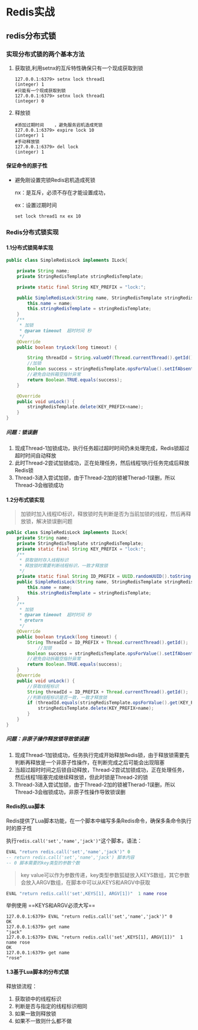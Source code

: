 # Redis实战

## redis分布式锁

### 实现分布式锁的两个基本方法

1.   获取锁,利用setnx的互斥特性确保只有一个现成获取到锁

     ```shell
     127.0.0.1:6379> setnx lock thread1
     (integer) 1
     #只能有一个现成获取到锁
     127.0.0.1:6379> setnx lock thread1
     (integer) 0
     ```

2.   释放锁

     ```shell
     #添加过期时间	，避免服务宕机造成死锁
     127.0.0.1:6379> expire lock 10
     (integer) 1
     #手动释放锁
     127.0.0.1:6379> del lock
     (integer) 1
     ```

#### 保证命令的原子性

-   避免刚设置完锁Redis宕机造成死锁

    nx：是互斥，必须不存在才能设置成功，

    ex：设置过期时间

    ```shell
    set lock thread1 nx ex 10
    ```


### Redis分布式锁实现

#### 1.1分布式锁简单实现

```java
public class SimpleRedisLock implements ILock{

    private String name;
    private StringRedisTemplate stringRedisTemplate;

    private static final String KEY_PREFIX = "lock:";

    public SimpleRedisLock(String name, StringRedisTemplate stringRedisTemplate) {
        this.name = name;
        this.stringRedisTemplate = stringRedisTemplate;
    }
    /**
     * 加锁
     * @param timeout  超时时间 秒
     */
    @Override
    public boolean tryLock(long timeout) {

        String threadId = String.valueOf(Thread.currentThread().getId());
        //加锁
        Boolean success = stringRedisTemplate.opsForValue().setIfAbsent(KEY_PREFIX + name, threadId, timeout, TimeUnit.SECONDS);
        //避免自动拆箱空指针异常
        return Boolean.TRUE.equals(success);
    }

    @Override
    public void unLock() {
        stringRedisTemplate.delete(KEY_PREFIX+name);
    }
}
```

##### 问题：锁误删

1.   现成Thread-1加锁成功，执行任务超过超时时间仍未处理完成，Redis锁超过超时时间自动释放
2.   此时Thread-2尝试加锁成功，正在处理任务，然后线程1执行任务完成后释放Redis锁
3.   Thread-3进入尝试加锁，由于Thread-2加的锁被Therad-1误删，所以Thread-3会枷锁成功

#### 1.2分布式锁实现

>   加锁时加入线程ID标识，释放锁时先判断是否为当前加锁的线程，然后再释放锁，解决锁误删问题

```java
public class SimpleRedisLock implements ILock{
    private String name;
    private StringRedisTemplate stringRedisTemplate;
    private static final String KEY_PREFIX = "lock:";
    /**
     * 获取锁时存入线程标识
     * 释放锁时需要判断线程标识，一致才释放锁
     */
    private static final String ID_PREFIX = UUID.randomUUID().toString(true)+"-";
    public SimpleRedisLock(String name, StringRedisTemplate stringRedisTemplate) {
        this.name = name;
        this.stringRedisTemplate = stringRedisTemplate;
    }
    /**
     * 加锁
     * @param timeout  超时时间 秒
     * @return
     */
    @Override
    public boolean tryLock(long timeout) {
        String ThreadId = ID_PREFIX + Thread.currentThread().getId();
            //加锁
        Boolean success = stringRedisTemplate.opsForValue().setIfAbsent(KEY_PREFIX + name, ThreadId, timeout, TimeUnit.SECONDS);
        //避免自动拆箱空指针异常
        return Boolean.TRUE.equals(success);
    }
    @Override
    public void unLock() {
        //获取线程标识
        String threadId = ID_PREFIX + Thread.currentThread().getId();
        //判断线程标识是否一致，一致才释放锁
        if (threadId.equals(stringRedisTemplate.opsForValue().get(KEY_PREFIX+name))){
            stringRedisTemplate.delete(KEY_PREFIX+name);
        }
    }
}
```

##### 问题：非原子操作释放锁导致锁误删

1.   现成Thread-1加锁成功，任务执行完成开始释放Redis锁，由于释放锁需要先判断再释放是一个非原子性操作，在判断完成之后可能会出现阻塞
2.   当超过超时时间之后锁自动释放，Thread-2尝试加锁成功，正在处理任务，然后线程1阻塞完成继续释放锁，但此时锁是Thread-2的锁
3.   Thread-3进入尝试加锁，由于Thread-2加的锁被Therad-1误删，所以Thread-3会枷锁成功，非原子性操作导致锁误删

#### Redis的Lua脚本

Redis提供了Lua脚本功能，在一个脚本中编写多条Redis命令，确保多条命令执行时的原子性

执行`redis.call('set','name','jack')"`这个脚本，语法：

```lua
EVAL "return redis.call('set','name','jack')" 0
-- return redis.call('set','name','jack') 脚本内容
-- 0 脚本需要的key类型的参数个数
```

>   key value可以作为参数传递，key类型参数狐疑放入KEYS数组，其它参数会放入ARGV数组，在脚本中可以从KEYS和ARGV中获取

```lua
EVAL "return redis.call('set',KEYS[1], ARGV[1])"  1 name rose
```

举例使用 ==KEYS和ARGV必须大写==

```shell
127.0.0.1:6379> EVAL "return redis.call('set','name','jack')" 0
OK
127.0.0.1:6379> get name
"jack"
127.0.0.1:6379> EVAL "return redis.call('set',KEYS[1], ARGV[1])"  1 name rose
OK
127.0.0.1:6379> get name
"rose"
```

#### 1.3基于Lua脚本的分布式锁

释放锁流程：

1.   获取锁中的线程标识
2.   判断是否与指定的线程标识相同
3.   如果一致则释放锁
4.   如果不一致则什么都不做



